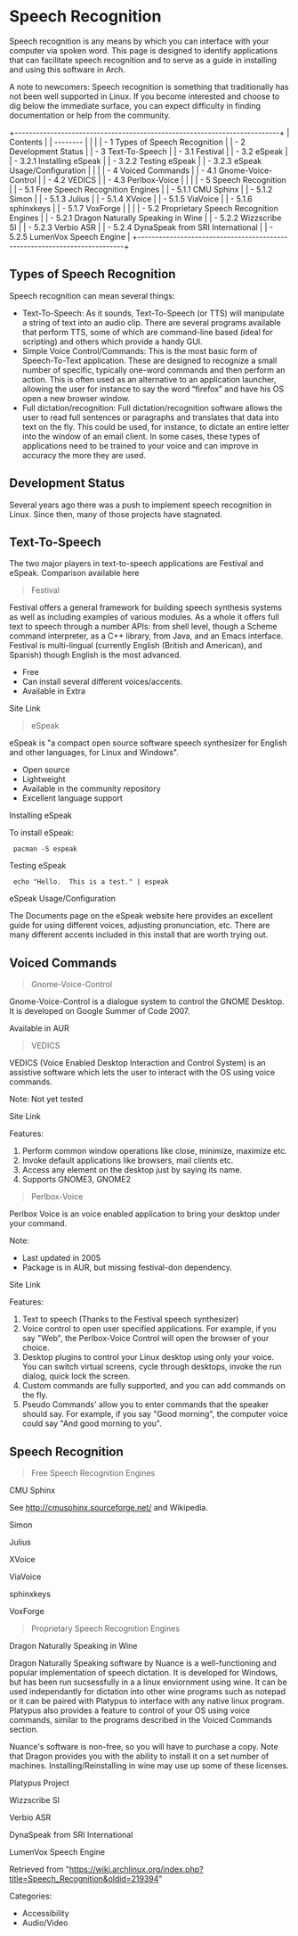 Speech Recognition
==================

Speech recognition is any means by which you can interface with your
computer via spoken word. This page is designed to identify applications
that can facilitate speech recognition and to serve as a guide in
installing and using this software in Arch.

A note to newcomers: Speech recognition is something that traditionally
has not been well supported in Linux. If you become interested and
choose to dig below the immediate surface, you can expect difficulty in
finding documentation or help from the community.

+--------------------------------------------------------------------------+
| Contents                                                                 |
| --------                                                                 |
|                                                                          |
| -   1 Types of Speech Recognition                                        |
| -   2 Development Status                                                 |
| -   3 Text-To-Speech                                                     |
|     -   3.1 Festival                                                     |
|     -   3.2 eSpeak                                                       |
|         -   3.2.1 Installing eSpeak                                      |
|         -   3.2.2 Testing eSpeak                                         |
|         -   3.2.3 eSpeak Usage/Configuration                             |
|                                                                          |
| -   4 Voiced Commands                                                    |
|     -   4.1 Gnome-Voice-Control                                          |
|     -   4.2 VEDICS                                                       |
|     -   4.3 Perlbox-Voice                                                |
|                                                                          |
| -   5 Speech Recognition                                                 |
|     -   5.1 Free Speech Recognition Engines                              |
|         -   5.1.1 CMU Sphinx                                             |
|         -   5.1.2 Simon                                                  |
|         -   5.1.3 Julius                                                 |
|         -   5.1.4 XVoice                                                 |
|         -   5.1.5 ViaVoice                                               |
|         -   5.1.6 sphinxkeys                                             |
|         -   5.1.7 VoxForge                                               |
|                                                                          |
|     -   5.2 Proprietary Speech Recognition Engines                       |
|         -   5.2.1 Dragon Naturally Speaking in Wine                      |
|         -   5.2.2 Wizzscribe SI                                          |
|         -   5.2.3 Verbio ASR                                             |
|         -   5.2.4 DynaSpeak from SRI International                       |
|         -   5.2.5 LumenVox Speech Engine                                 |
+--------------------------------------------------------------------------+

Types of Speech Recognition
---------------------------

Speech recognition can mean several things:

-   Text-To-Speech:
    As it sounds, Text-To-Speech (or TTS) will manipulate a string of
    text into an audio clip. There are several programs available that
    perform TTS, some of which are command-line based (ideal for
    scripting) and others which provide a handy GUI.
-   Simple Voice Control/Commands:
    This is the most basic form of Speech-To-Text application. These are
    designed to recognize a small number of specific, typically one-word
    commands and then perform an action. This is often used as an
    alternative to an application launcher, allowing the user for
    instance to say the word “firefox” and have his OS open a new
    browser window.
-   Full dictation/recognition:
    Full dictation/recognition software allows the user to read full
    sentences or paragraphs and translates that data into text on the
    fly. This could be used, for instance, to dictate an entire letter
    into the window of an email client. In some cases, these types of
    applications need to be trained to your voice and can improve in
    accuracy the more they are used.

Development Status
------------------

Several years ago there was a push to implement speech recognition in
Linux. Since then, many of those projects have stagnated.

Text-To-Speech
--------------

The two major players in text-to-speech applications are Festival and
eSpeak. Comparison available here

> Festival

Festival offers a general framework for building speech synthesis
systems as well as including examples of various modules. As a whole it
offers full text to speech through a number APIs: from shell level,
though a Scheme command interpreter, as a C++ library, from Java, and an
Emacs interface. Festival is multi-lingual (currently English (British
and American), and Spanish) though English is the most advanced.

-   Free
-   Can install several different voices/accents.
-   Available in Extra

Site Link

> eSpeak

eSpeak is "a compact open source software speech synthesizer for English
and other languages, for Linux and Windows".

-   Open source
-   Lightweight
-   Available in the community repository
-   Excellent language support

Installing eSpeak

To install eSpeak:

     pacman -S espeak

Testing eSpeak

     echo "Hello.  This is a test." | espeak

eSpeak Usage/Configuration

The Documents page on the eSpeak website here provides an excellent
guide for using different voices, adjusting pronunciation, etc. There
are many different accents included in this install that are worth
trying out.

  

Voiced Commands
---------------

> Gnome-Voice-Control

Gnome-Voice-Control is a dialogue system to control the GNOME Desktop.
It is developed on Google Summer of Code 2007.

Available in AUR

> VEDICS

VEDICS (Voice Enabled Desktop Interaction and Control System) is an
assistive software which lets the user to interact with the OS using
voice commands.

Note: Not yet tested

Site Link

Features:

1.  Perform common window operations like close, minimize, maximize etc.
2.  Invoke default applications like browsers, mail clients etc.
3.  Access any element on the desktop just by saying its name.
4.  Supports GNOME3, GNOME2

> Perlbox-Voice

Perlbox Voice is an voice enabled application to bring your desktop
under your command.

Note:

-   Last updated in 2005
-   Package is in AUR, but missing festival-don dependency.

Site Link

Features:

1.  Text to speech (Thanks to the Festival speech synthesizer)
2.  Voice control to open user specified applications. For example, if
    you say "Web", the Perlbox-Voice Control will open the browser of
    your choice.
3.  Desktop plugins to control your Linux desktop using only your voice.
    You can switch virtual screens, cycle through desktops, invoke the
    run dialog, quick lock the screen.
4.  Custom commands are fully supported, and you can add commands on the
    fly.
5.  Pseudo Commands' allow you to enter commands that the speaker should
    say. For example, if you say "Good morning", the computer voice
    could say "And good morning to you".

  

Speech Recognition
------------------

> Free Speech Recognition Engines

CMU Sphinx

See http://cmusphinx.sourceforge.net/ and Wikipedia.

Simon

Julius

XVoice

ViaVoice

sphinxkeys

VoxForge

> Proprietary Speech Recognition Engines

Dragon Naturally Speaking in Wine

Dragon Naturally Speaking software by Nuance is a well-functioning and
popular implementation of speech dictation. It is developed for Windows,
but has been run sucsessfully in a a linux enviornment using wine. It
can be used independantly for dictation into other wine programs such as
notepad or it can be paired with Platypus to interface with any native
linux program. Platypus also provides a feature to control of your OS
using voice commands, similar to the programs described in the Voiced
Commands section.

Nuance's software is non-free, so you will have to purchase a copy. Note
that Dragon provides you with the ability to install it on a set number
of machines. Installing/Reinstalling in wine may use up some of these
licenses.

Platypus Project

Wizzscribe SI

Verbio ASR

DynaSpeak from SRI International

LumenVox Speech Engine

Retrieved from
"https://wiki.archlinux.org/index.php?title=Speech_Recognition&oldid=219394"

Categories:

-   Accessibility
-   Audio/Video
